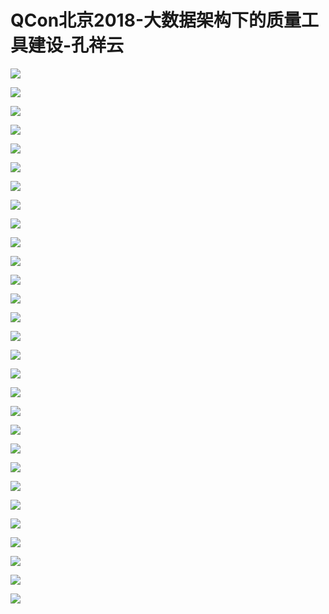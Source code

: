 # QCon北京2018-大数据架构下的质量工具建设-孔祥云

![](https://raw.githubusercontent.com/hellojd2018/ms_document/master/Qcon/北京2018/images/孔祥云/201905122111_4.png)


![](https://raw.githubusercontent.com/hellojd2018/ms_document/master/Qcon/北京2018/images/孔祥云/201905122111_5.png)


![](https://raw.githubusercontent.com/hellojd2018/ms_document/master/Qcon/北京2018/images/孔祥云/201905122111_6.png)


![](https://raw.githubusercontent.com/hellojd2018/ms_document/master/Qcon/北京2018/images/孔祥云/201905122111_7.png)


![](https://raw.githubusercontent.com/hellojd2018/ms_document/master/Qcon/北京2018/images/孔祥云/201905122111_8.png)


![](https://raw.githubusercontent.com/hellojd2018/ms_document/master/Qcon/北京2018/images/孔祥云/201905122111_9.png)


![](https://raw.githubusercontent.com/hellojd2018/ms_document/master/Qcon/北京2018/images/孔祥云/201905122111_10.png)


![](https://raw.githubusercontent.com/hellojd2018/ms_document/master/Qcon/北京2018/images/孔祥云/201905122111_11.png)


![](https://raw.githubusercontent.com/hellojd2018/ms_document/master/Qcon/北京2018/images/孔祥云/201905122111_12.png)


![](https://raw.githubusercontent.com/hellojd2018/ms_document/master/Qcon/北京2018/images/孔祥云/201905122111_13.png)


![](https://raw.githubusercontent.com/hellojd2018/ms_document/master/Qcon/北京2018/images/孔祥云/201905122111_14.png)


![](https://raw.githubusercontent.com/hellojd2018/ms_document/master/Qcon/北京2018/images/孔祥云/201905122111_15.png)


![](https://raw.githubusercontent.com/hellojd2018/ms_document/master/Qcon/北京2018/images/孔祥云/201905122111_16.png)


![](https://raw.githubusercontent.com/hellojd2018/ms_document/master/Qcon/北京2018/images/孔祥云/201905122111_17.png)


![](https://raw.githubusercontent.com/hellojd2018/ms_document/master/Qcon/北京2018/images/孔祥云/201905122111_18.png)


![](https://raw.githubusercontent.com/hellojd2018/ms_document/master/Qcon/北京2018/images/孔祥云/201905122111_19.png)


![](https://raw.githubusercontent.com/hellojd2018/ms_document/master/Qcon/北京2018/images/孔祥云/201905122111_20.png)


![](https://raw.githubusercontent.com/hellojd2018/ms_document/master/Qcon/北京2018/images/孔祥云/201905122111_21.png)


![](https://raw.githubusercontent.com/hellojd2018/ms_document/master/Qcon/北京2018/images/孔祥云/201905122111_22.png)


![](https://raw.githubusercontent.com/hellojd2018/ms_document/master/Qcon/北京2018/images/孔祥云/201905122111_23.png)


![](https://raw.githubusercontent.com/hellojd2018/ms_document/master/Qcon/北京2018/images/孔祥云/201905122111_24.png)


![](https://raw.githubusercontent.com/hellojd2018/ms_document/master/Qcon/北京2018/images/孔祥云/201905122111_25.png)


![](https://raw.githubusercontent.com/hellojd2018/ms_document/master/Qcon/北京2018/images/孔祥云/201905122111_26.png)


![](https://raw.githubusercontent.com/hellojd2018/ms_document/master/Qcon/北京2018/images/孔祥云/201905122111_27.png)


![](https://raw.githubusercontent.com/hellojd2018/ms_document/master/Qcon/北京2018/images/孔祥云/201905122111_28.png)


![](https://raw.githubusercontent.com/hellojd2018/ms_document/master/Qcon/北京2018/images/孔祥云/201905122111_29.png)


![](https://raw.githubusercontent.com/hellojd2018/ms_document/master/Qcon/北京2018/images/孔祥云/201905122111_30.png)


![](https://raw.githubusercontent.com/hellojd2018/ms_document/master/Qcon/北京2018/images/孔祥云/201905122111_31.png)


![](https://raw.githubusercontent.com/hellojd2018/ms_document/master/Qcon/北京2018/images/孔祥云/201905122111_32.png)


